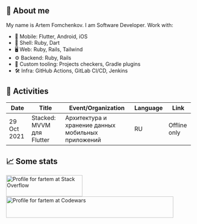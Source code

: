 ## 👋 About me

My name is Artem Fomchenkov. I am Software Developer. Work with:

- 📱 Mobile: Flutter, Android, iOS
- 🚀 Shell: Ruby, Dart
- 🖥 Web: Ruby, Rails, Tailwind
- ⚙️ Backend: Ruby, Rails
- 🧰 Custom tooling: Projects checkers, Gradle plugins
- 🛠 Infra: GitHub Actions, GitLab CI/CD, Jenkins

## 🎤 Activities

| Date        | Title                     | Event/Organization                                 | Language | Link         |
|-------------|---------------------------|----------------------------------------------------|----------|--------------|
| 29 Oct 2021 | Stacked: MVVM для Flutter | Архитектура и хранение данных мобильных приложений | RU       | Offline only |

## 📈 Some stats

<a href="https://stackoverflow.com/users/10684765/fartem"><img src="https://stackoverflow.com/users/flair/10684765.png" width="208" height="58" alt="Profile for fartem at Stack Overflow"></a>
<a href="https://www.codewars.com/users/fartem/"><img src="https://www.codewars.com/users/fartem/badges/large" width="456" height="58" alt="Profile for fartem at Codewars"></a>
